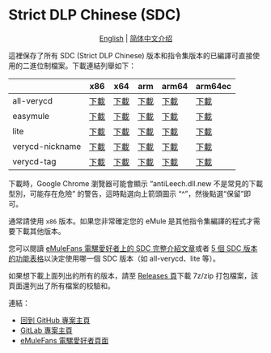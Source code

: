﻿# Strict DLP Chinese (SDC)

<p align="center">
<a href="readme.md">English</a> | <a href="readme.zh-hans.md">简体中文介绍</a>
</p>

這裡保存了所有 SDC (Strict DLP Chinese) 版本和指令集版本的已編譯可直接使用的二進位制檔案。下載連結列舉如下：

|                 | x86      | x64      | arm      | arm64    | arm64ec  |
|-----------------|----------|----------|----------|----------|----------|
| all-verycd      | [下載](https://github.com/chengr28/specialdlp/raw/binary/x86/all-verycd/antiLeech.dll.new)      | [下載](https://github.com/chengr28/specialdlp/raw/binary/x64/all-verycd/antiLeechx64.dll.new)      | [下載](https://github.com/chengr28/specialdlp/raw/binary/arm/all-verycd/antiLeecharm.dll.new)      | [下載](https://github.com/chengr28/specialdlp/raw/binary/arm64/all-verycd/antiLeecharm64.dll.new)      | [下載](https://github.com/chengr28/specialdlp/raw/binary/arm64ec/all-verycd/antiLeecharm64ec.dll.new)      |
| easymule        | [下載](https://github.com/chengr28/specialdlp/raw/binary/x86/easymule/antiLeech.dll.new)        | [下載](https://github.com/chengr28/specialdlp/raw/binary/x64/easymule/antiLeechx64.dll.new)        | [下載](https://github.com/chengr28/specialdlp/raw/binary/arm/easymule/antiLeecharm.dll.new)        | [下載](https://github.com/chengr28/specialdlp/raw/binary/arm64/easymule/antiLeecharm64.dll.new)        | [下載](https://github.com/chengr28/specialdlp/raw/binary/arm64ec/easymule/antiLeecharm64ec.dll.new)        |
| lite            | [下載](https://github.com/chengr28/specialdlp/raw/binary/x86/lite/antiLeech.dll.new)            | [下載](https://github.com/chengr28/specialdlp/raw/binary/x64/lite/antiLeechx64.dll.new)            | [下載](https://github.com/chengr28/specialdlp/raw/binary/arm/lite/antiLeecharm.dll.new)            | [下載](https://github.com/chengr28/specialdlp/raw/binary/arm64/lite/antiLeecharm64.dll.new)            | [下載](https://github.com/chengr28/specialdlp/raw/binary/arm64ec/lite/antiLeecharm64ec.dll.new)            |
| verycd-nickname | [下載](https://github.com/chengr28/specialdlp/raw/binary/x86/verycd-nickname/antiLeech.dll.new) | [下載](https://github.com/chengr28/specialdlp/raw/binary/x64/verycd-nickname/antiLeechx64.dll.new) | [下載](https://github.com/chengr28/specialdlp/raw/binary/arm/verycd-nickname/antiLeecharm.dll.new) | [下載](https://github.com/chengr28/specialdlp/raw/binary/arm64/verycd-nickname/antiLeecharm64.dll.new) | [下載](https://github.com/chengr28/specialdlp/raw/binary/arm64ec/verycd-nickname/antiLeecharm64ec.dll.new) |
| verycd-tag      | [下載](https://github.com/chengr28/specialdlp/raw/binary/x86/verycd-tag/antiLeech.dll.new)      | [下載](https://github.com/chengr28/specialdlp/raw/binary/x64/verycd-tag/antiLeechx64.dll.new)      | [下載](https://github.com/chengr28/specialdlp/raw/binary/arm/verycd-tag/antiLeecharm.dll.new)      | [下載](https://github.com/chengr28/specialdlp/raw/binary/arm64/verycd-tag/antiLeecharm64.dll.new)      | [下載](https://github.com/chengr28/specialdlp/raw/binary/arm64ec/verycd-tag/antiLeecharm64ec.dll.new)      |

下載時，Google Chrome 瀏覽器可能會顯示 “antiLeech.dll.new 不是常見的下載型別，可能存在危險” 的警告，這時點選向上箭頭圖示 “^”，然後點選“保留”即可。

通常請使用 <code>x86</code> 版本。如果您非常確定您的 eMule 是其他指令集編譯的程式才需要下載其他版本。

您可以閱讀 [eMuleFans 電騾愛好者上的 SDC 完整介紹文章](https://emulefans.com/strict-dlp-chinese-v44005-8/?variant=zh-tw)或者 [5 個 SDC 版本的功能表格](https://github.com/chengr28/specialdlp/blob/master/specialdlp/documents/readme.zh-hans.md)以決定使用哪一個 SDC 版本（如 all-verycd、lite 等）。

如果想下載上面列出的所有的版本，請至 [Releases 頁](https://github.com/chengr28/specialdlp/releases)下載 7z/zip 打包檔案，該頁面還列出了所有檔案的校驗和。

連結：
* [回到 GitHub 專案主頁](https://github.com/chengr28/specialdlp)
* [GitLab 專案主頁](https://gitlab.com/chengr28/specialdlp)
* [eMuleFans 電騾愛好者頁面](https://emulefans.com/strict-dlp-chinese-v44005-8/?variant=zh-tw)
